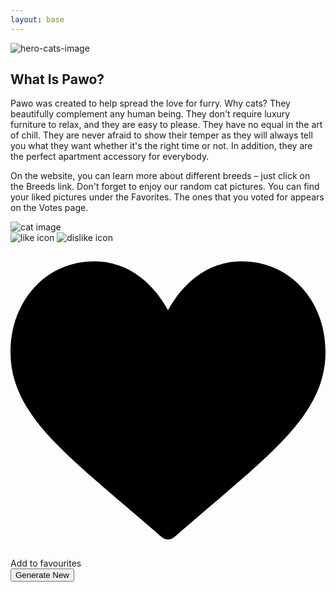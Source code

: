 ```yaml
---
layout: base
---
```


<div class="main-content">
  <section class="hero-cats-wrapper">
    <img class="hero-cat-image" src="/images/cats-hero.png" alt="hero-cats-image">
  </section>
  <article class="about-text">
    <h1>What Is Pawo?</h1>
    <p>Pawo was created to help spread the love for furry. Why cats? They beautifully complement any human being. They don't require luxury furniture to relax, and they are easy to please. They have no equal in the art of chill. They are never afraid to show their temper as they will always tell you what they want whether it's the right time or not. In addition, they are the perfect apartment accessory for everybody.
    </p>
    <p>On the website, you can learn more about different breeds – just click on the Breeds link. Don't forget to enjoy our random cat pictures. You can find your liked pictures under the Favorites. The ones that you voted for appears on the Votes page.
    </p>
  </article>

  <section class="image-wrapper">
    <div class="inner-wrapper">
      <img class="cat-image" src="" alt="cat image">
      <div class="img-cover"></div>
    </div>
    <div class="vote-wrapper">
      <img src="/images/check.svg" class="like" alt="like icon">
      <img src="/images/cross.svg" class="dislike" alt="dislike icon">
    </div>
    <section class="favourite-wrapper">
      <svg version="1.1" xmlns="http://www.w3.org/2000/svg" xmlns:xlink="http://www.w3.org/1999/xlink"
        x="0px" y="0px" viewBox="0 0 512 512" xml:space="preserve" id="svg">
          <g>
            <path d="M376,30c-27.783,0-53.255,8.804-75.707,26.168c-21.525,16.647-35.856,37.85-44.293,53.268
			c-8.437-15.419-22.768-36.621-44.293-53.268C189.255,38.804,163.783,30,136,30C58.468,30,0,93.417,0,177.514
			c0,90.854,72.943,153.015,183.369,247.118c18.752,15.981,40.007,34.095,62.099,53.414C248.38,480.596,252.12,482,256,482
			s7.62-1.404,10.532-3.953c22.094-19.322,43.348-37.435,62.111-53.425C439.057,330.529,512,268.368,512,177.514
			C512,93.417,453.532,30,376,30z" />
          </g>
      </svg>
      <span class="caption">Add to favourites</span>
    </section>
  </section>
  <button class="generate-cat">Generate New</button>
</div>
<script defer src="/js/index.js"></script>